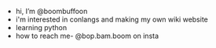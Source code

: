 -  hi, I’m @boombuffoon
-  i'm interested in conlangs and making my own wiki website 
-  learning python
-  how to reach me- @bop.bam.boom on insta

<!---
boombuffoon/boombuffoon is a ✨ special ✨ repository because its `README.md` (this file) appears on your GitHub profile.
You can click the Preview link to take a look at your changes.
--->
